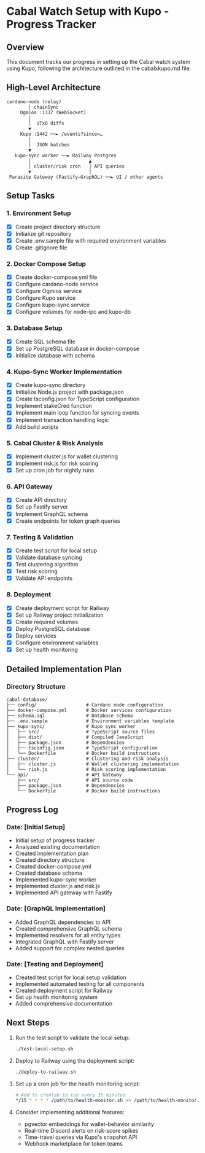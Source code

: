 # Cabal Watch Setup with Kupo - Progress Tracker

## Overview
This document tracks our progress in setting up the Cabal watch system using Kupo, following the architecture outlined in the cabalxkupo.md file.

## High-Level Architecture
```
cardano-node (relay)
        │ chainSync
     Ogmios :1337 (WebSocket)
        │
        │  UTxO diffs
        ▼
     Kupo :1442 ──► /events?since=…
        │
        │  JSON batches
        ▼
   kupo-sync worker ──► Railway Postgres
        │                     ▲
        │ cluster/risk cron   │ API queries
        ▼                     │
 Parasite Gateway (Fastify→GraphQL) ──► UI / other agents
```

## Setup Tasks

### 1. Environment Setup
- [X] Create project directory structure
- [X] Initialize git repository
- [X] Create .env.sample file with required environment variables
- [X] Create .gitignore file

### 2. Docker Compose Setup
- [X] Create docker-compose.yml file
- [X] Configure cardano-node service
- [X] Configure Ogmios service
- [X] Configure Kupo service
- [X] Configure kupo-sync service
- [X] Configure volumes for node-ipc and kupo-db

### 3. Database Setup
- [X] Create SQL schema file
- [X] Set up PostgreSQL database in docker-compose
- [X] Initialize database with schema

### 4. Kupo-Sync Worker Implementation
- [X] Create kupo-sync directory
- [X] Initialize Node.js project with package.json
- [X] Create tsconfig.json for TypeScript configuration
- [X] Implement stakeCred function
- [X] Implement main loop function for syncing events
- [X] Implement transaction handling logic
- [X] Add build scripts

### 5. Cabal Cluster & Risk Analysis
- [X] Implement cluster.js for wallet clustering
- [X] Implement risk.js for risk scoring
- [X] Set up cron job for nightly runs

### 6. API Gateway
- [X] Create API directory
- [X] Set up Fastify server
- [X] Implement GraphQL schema
- [X] Create endpoints for token graph queries

### 7. Testing & Validation
- [X] Create test script for local setup
- [X] Validate database syncing
- [X] Test clustering algorithm
- [X] Test risk scoring
- [X] Validate API endpoints

### 8. Deployment
- [X] Create deployment script for Railway
- [X] Set up Railway project initialization
- [X] Create required volumes
- [X] Deploy PostgreSQL database
- [X] Deploy services
- [X] Configure environment variables
- [X] Set up health monitoring

## Detailed Implementation Plan

### Directory Structure
```
cabal-database/
├── config/                  # Cardano node configuration
├── docker-compose.yml       # Docker services configuration
├── schema.sql               # Database schema
├── .env.sample              # Environment variables template
├── kupo-sync/               # Kupo sync worker
│   ├── src/                 # TypeScript source files
│   ├── dist/                # Compiled JavaScript
│   ├── package.json         # Dependencies
│   ├── tsconfig.json        # TypeScript configuration
│   └── Dockerfile           # Docker build instructions
├── cluster/                 # Clustering and risk analysis
│   ├── cluster.js           # Wallet clustering implementation
│   └── risk.js              # Risk scoring implementation
└── api/                     # API Gateway
    ├── src/                 # API source code
    ├── package.json         # Dependencies
    └── Dockerfile           # Docker build instructions
```

## Progress Log

### Date: [Initial Setup]
- Initial setup of progress tracker
- Analyzed existing documentation
- Created implementation plan
- Created directory structure
- Created docker-compose.yml
- Created database schema
- Implemented kupo-sync worker
- Implemented cluster.js and risk.js
- Implemented API gateway with Fastify

### Date: [GraphQL Implementation]
- Added GraphQL dependencies to API
- Created comprehensive GraphQL schema
- Implemented resolvers for all entity types
- Integrated GraphQL with Fastify server
- Added support for complex nested queries

### Date: [Testing and Deployment]
- Created test script for local setup validation
- Implemented automated testing for all components
- Created deployment script for Railway
- Set up health monitoring system
- Added comprehensive documentation

## Next Steps
1. Run the test script to validate the local setup:
   ```bash
   ./test-local-setup.sh
   ```

2. Deploy to Railway using the deployment script:
   ```bash
   ./deploy-to-railway.sh
   ```

3. Set up a cron job for the health monitoring script:
   ```bash
   # Add to crontab to run every 15 minutes
   */15 * * * * /path/to/health-monitor.sh >> /path/to/health-monitor.log 2>&1
   ```

4. Consider implementing additional features:
   - pgvector embeddings for wallet-behavior similarity
   - Real-time Discord alerts on risk-score spikes
   - Time-travel queries via Kupo's snapshot API
   - Webhook marketplace for token teams

